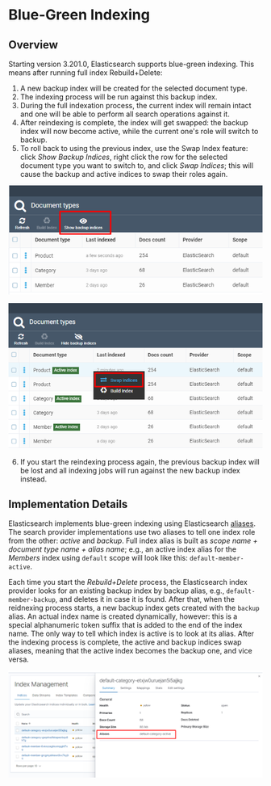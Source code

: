# Blue-Green Indexing

## Overview

Starting version 3.201.0, Elasticsearch supports blue-green indexing. This means after running full index Rebuild+Delete:
1. A new backup index will be created for the selected document type.
2. The indexing process will be run against this backup index.
3. During the full indexation process, the current index will remain intact and one will be able to perform all search operations against it.
4. After reindexing is complete, the index will get swapped: the backup index will now become active, while the current one's role will switch to backup.
5. To roll back to using the previous index, use the Swap Index feature: click *Show Backup Indices*, right click the row for the selected document type you want to switch to, and click *Swap Indices*; this will cause the backup and active indices to swap their roles again.

![Show Backup Indices](media/blue-green-show-backup.png)

![Swap Indices](media/blue-green-swap-indices.png)

6. If you start the reindexing process again, the previous backup index will be lost and all indexing jobs will run against the new backup index instead.


## Implementation Details

Elasticsearch implements blue-green indexing using Elasticsearch [aliases](https://www.elastic.co/guide/en/elasticsearch/reference/current/indices-aliases.html). The search provider implementations use two aliases to tell one index role from the other: *active* and *backup*. Full index alias is built as *scope name + document type name + alias name*; e.g., an active index alias for the *Members* index using `default` scope will look like this: `default-member-active`.

Each time you start the *Rebuild+Delete* process, the Elasticsearch index provider looks for an existing backup index by backup alias, e.g., `default-member-backup`, and deletes it in case it is found. After that, when the reidnexing process starts, a new backup index gets created with the `backup` alias. An actual index name is created dynamically, however: this is a special alphanumeric token suffix that is added to the end of the index name. The only way to tell which index is active is to look at its alias. After the indexing process is complete, the active and backup indices swap aliases, meaning that the active index becomes the backup one, and vice versa.

![Kibana index alias](media/blue-green-kibana-index-alias.png)